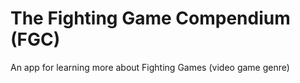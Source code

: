 # The Fighting Game Compendium (FGC)
An app for learning more about Fighting Games (video game genre)

